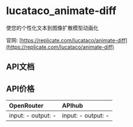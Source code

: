 # lucataco_animate-diff

使您的个性化文本到图像扩散模型动画化

官网: [https://replicate.com/lucataco/animate-diff](https://replicate.com/lucataco/animate-diff)

## API文档



## API价格

| OpenRouter | APIhub |
|:---|:---|
| input: - output: - | input: - output: - |
